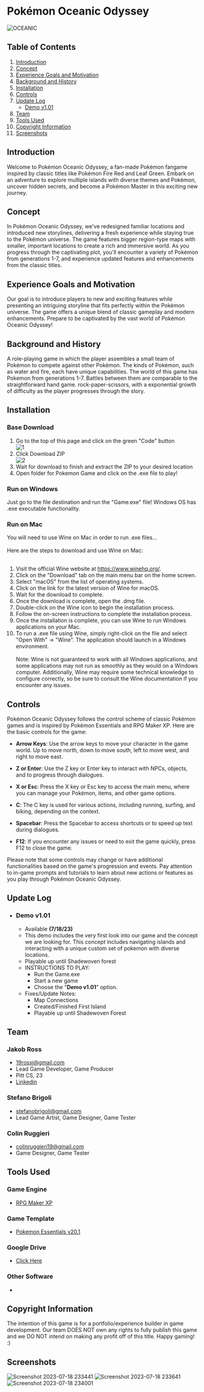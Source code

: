 # Pokémon Oceanic Odyssey
![OCEANIC](https://github.com/jjr113/Pokemon-Oceanic-Odyssey/assets/91906368/5760cf9b-3b64-461e-a090-9431ca30f999)
## Table of Contents
1. [Introduction](#introduction)
2. [Concept](#concept)
3. [Experience Goals and Motivation](#experience-goals-and-motivation)
4. [Background and History](#background-and-history)
5. [Installation](#installation)
6. [Controls](#controls)
7. [Update Log](#update-log)
    * [Demo v1.01](#demo-v101)
9. [Team](#team)
10. [Tools Used](#tools-used)
11. [Copyright Information](#copyright-information)
12. [Screenshots](#screenshots)
## Introduction
Welcome to Pokémon Oceanic Odyssey, a fan-made Pokémon fangame inspired by classic titles like Pokémon Fire Red and Leaf Green. Embark on an adventure to explore multiple islands with diverse themes and Pokémon, uncover hidden secrets, and become a Pokémon Master in this exciting new journey.
## Concept
In Pokémon Oceanic Odyssey, we've redesigned familiar locations and introduced new storylines, delivering a fresh experience while staying true to the Pokémon universe. The game features bigger region-type maps with smaller, important locations to create a rich and immersive world. As you progress through the captivating plot, you'll encounter a variety of Pokémon from generations 1-7, and experience updated features and enhancements from the classic titles.
## Experience Goals and Motivation
Our goal is to introduce players to new and exciting features while presenting an intriguing storyline that fits perfectly within the Pokémon universe. The game offers a unique blend of classic gameplay and modern enhancements. Prepare to be captivated by the vast world of Pokémon Oceanic Odyssey!
## Background and History
A role-playing game in which the player assembles a small team of Pokémon to compete against other Pokémon. The kinds of Pokémon, such as water and fire, each have unique capabilities. The world of this game has Pokemon from generations 1-7. Battles between them are comparable to the straightforward hand game. rock-paper-scissors, with a exponential growth of difficulty as the player progresses through the story.
## Installation
### Base Download
1. Go to the top of this page and click on the green "Code" button<br />
![1](https://user-images.githubusercontent.com/91906368/225101651-25a36ea5-541d-4750-9935-a006390e30cd.png)
2. Click Download ZIP<br />
![2](https://user-images.githubusercontent.com/91906368/225102161-723d4e82-13c4-4f59-96b5-368003f36385.png)<br />
3. Wait for download to finish and extract the ZIP to your desired location
4. Open folder for Pokemon Game and click on the .exe file to play!
### Run on Windows
Just go to the file destination and run the "Game.exe" file! Windows OS has .exe executable functionality.
### Run on Mac
You will need to use Wine on Mac in order to run .exe files...<br><br>
Here are the steps to download and use Wine on Mac:
<br><br>
1. Visit the official Wine website at https://www.winehq.org/.
2. Click on the "Download" tab on the main menu bar on the home screen.
3. Select "macOS" from the list of operating systems.
4. Click on the link for the latest version of Wine for macOS.
5. Wait for the download to complete.
6. Once the download is complete, open the .dmg file.
7. Double-click on the Wine icon to begin the installation process.
8. Follow the on-screen instructions to complete the installation process.
9. Once the installation is complete, you can use Wine to run Windows applications on your Mac.
10. To run a .exe file using Wine, simply right-click on the file and select "Open With" -> "Wine". The application should launch in a Windows environment.<br><br>
Note: Wine is not guaranteed to work with all Windows applications, and some applications may not run as smoothly as they would on a Windows computer. Additionally, Wine may require some technical knowledge to configure correctly, so be sure to consult the Wine documentation if you encounter any issues.
## Controls
Pokémon Oceanic Odyssey follows the control scheme of classic Pokémon games and is inspired by Pokémon Essentials and RPG Maker XP. Here are the basic controls for the game:

- **Arrow Keys**: Use the arrow keys to move your character in the game world. Up to move north, down to move south, left to move west, and right to move east.

- **Z or Enter**: Use the Z key or Enter key to interact with NPCs, objects, and to progress through dialogues.

- **X or Esc**: Press the X key or Esc key to access the main menu, where you can manage your Pokémon, items, and other game options.

- **C**: The C key is used for various actions, including running, surfing, and biking, depending on the context.

- **Spacebar**: Press the Spacebar to access shortcuts or to speed up text during dialogues.

- **F12**: If you encounter any issues or need to exit the game quickly, press F12 to close the game.

Please note that some controls may change or have additional functionalities based on the game's progression and events. Pay attention to in-game prompts and tutorials to learn about new actions or features as you play through Pokémon Oceanic Odyssey.
## Update Log
* ### Demo v1.01
    * Available **(7/18/23)**
    * This demo includes the very first look into our game and the concept we are looking for. This concept includes navigating islands and interacting with a unique custom set of pokemon with diverse locations.
    * Playable up until Shadewoven forest
    * INSTRUCTIONS TO PLAY:
        * Run the Game.exe
        * Start a new game
        * Choose the "**Demo v1.01**" option.
    * Fixes/Update Notes:
        * Map Connections
        * Created/Finished First Island
        * Playable up until Shadewoven Forest
## Team
### Jakob Ross
* 19rossj@gmail.com
* Lead Game Developer, Game Producer
* Pitt CS, 23
* [Linkedin](https://www.linkedin.com/in/jakob-ross/)
### Stefano Brigoli
* stefanobrigoli@gmail.com
* Lead Game Artist, Game Designer, Game Tester
### Colin Ruggieri
* colinruggieri19@gmail.com
* Game Designer, Game Tester
## Tools Used
### Game Engine
* [RPG Maker XP](https://www.rpgmakerweb.com/products/rpg-maker-xp)
### Game Template
* [Pokemon Essentials v20.1](https://reliccastle.com/essentials/)
### Google Drive
* [Click Here](https://drive.google.com/drive/u/2/folders/1pePy7lGvIsyjhldElZUXZNlh0oPeWPqB)
### Other Software
* 
## Copyright Information
The intention of this game is for a portfolio/experience builder in game development. Our team DOES NOT own any rights to fully publish this game and we DO NOT intend on making any profit off of this title. Happy gaming! :)
## Screenshots
![Screenshot 2023-07-18 233441](https://github.com/jjr113/Pokemon-Oceanic-Odyssey/assets/91906368/ad3ea096-e774-44ba-b920-3ca619081eb5)
![Screenshot 2023-07-18 233641](https://github.com/jjr113/Pokemon-Oceanic-Odyssey/assets/91906368/aa463d44-6a74-49a8-b955-c131067d841c)
![Screenshot 2023-07-18 234001](https://github.com/jjr113/Pokemon-Oceanic-Odyssey/assets/91906368/4e609b1e-e659-4761-a131-49a3741c2bda)



